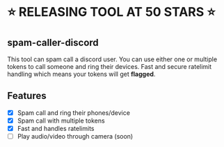 
# **⭐ RELEASING TOOL AT 50 STARS ⭐**

## spam-caller-discord
This tool can spam call a discord user. You can use either one or multiple tokens to call someone and ring their devices. Fast and secure ratelimit handling which means your tokens will get **flagged**.

## Features 
- [x] Spam call and ring their phones/device
- [x] Spam call with multiple tokens
- [x] Fast and handles ratelimits
- [ ] Play audio/video through camera (soon)   
